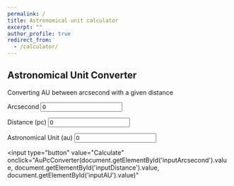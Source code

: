 ```yaml
---
permalink: /
title: Astronomical unit calculator
excerpt: ""
author_profile: true
redirect_from: 
  - /calculator/
---
```





<body>

<h2>Astronomical Unit Converter</h2>
<p>Converting AU between arcsecond with a given distance</p>


<p>
  <label>Arcsecond</label>
  <input id="inputArcsecond" type="number" placeholder="arcsecond" value=0>
</p>

<p>
  <label>Distance (pc)</label>
  <input id="inputDistance" type="number" placeholder="distance" value=0>
</p>

<p>
  <label>Astronomical Unit (au)</label>
  <input id="inputAU" type="number" placeholder="au" value=0>
  </p>

<div id="result"></div>

<input type="button" value="Calculate" 
onclick="AuPcConverter(document.getElementById('inputArcsecond').value, 
document.getElementById('inputDistance').value,
document.getElementById('inputAU').value)"
>


<script>
function AuPcConverter(input_arcsecond,input_Distance, input_AU) {

  var inputAU = document.getElementById('inputAU'); 
  var inputArcsecond = document.getElementById('inputArcsecond'); 

  au_in_pc = 4.8481e-6; //pc

  if (input_Distance !=0 && input_AU!=0){
    inputArcsecond.value = input_AU / (input_Distance*(Math.PI)/(180*3600*au_in_pc));
    // document.getElementById("result").innerHTML = 'Result: '+ input_AU / (input_Distance*(22/7)/(180*3600*au_in_pc));
  }
  if (input_Distance !=0 && input_arcsecond!=0){
    // document.getElementById("result").innerHTML = 'Result: '+input_arcsecond * input_Distance*(22/7)/(180*3600*au_in_pc);
    inputAU.value = input_arcsecond * input_Distance*(Math.PI)/(180*3600*au_in_pc);
  }
}

</script>

</body>
